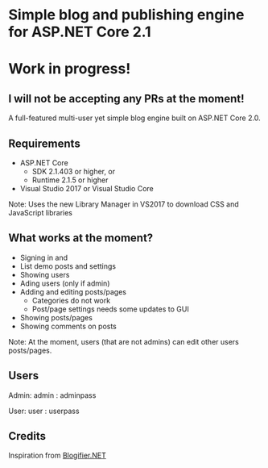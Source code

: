 # Simple blog and publishing engine for ASP.NET Core 2.1
# Work in progress!

## I will not be accepting any PRs at the moment!

A full-featured multi-user yet simple blog engine built on ASP.NET Core 2.0.

## Requirements
* ASP.NET Core
  * SDK 2.1.403 or higher, or
  * Runtime 2.1.5 or higher
* Visual Studio 2017 or Visual Studio Core

Note: Uses the new Library Manager in VS2017 to download CSS and JavaScript libraries

## What works at the moment?
* Signing in and 
* List demo posts and settings
* Showing users
* Ading users (only if admin)
* Adding and editing posts/pages
  * Categories do not work
  * Post/page settings needs some updates to GUI
* Showing posts/pages
* Showing comments on posts

Note: At the moment, users (that are not admins) can edit other users posts/pages.

## Users
Admin: admin : adminpass

User: user : userpass

## Credits
Inspiration from [Blogifier.NET](https://github.com/blogifierdotnet/Blogifier)
